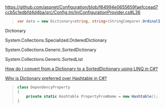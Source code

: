 https://github.com/aspnet/Configuration/blob/f64994e0655659faefccead7ccb5c1edbfd4d4ba/src/Config.Ini/IniConfigurationProvider.cs#L36

> ```csharp
> var data = new Dictionary<string, string>(StringComparer.OrdinalIgnoreCase);
> ```

Dictionary

System.Collections.Specialized.OrderedDictionary

System.Collections.Generic.SortedDictionary

System.Collections.Generic.SortedList

[How do I convert from a Dictionary to a SortedDictionary using LINQ in C#?](https://stackoverflow.com/questions/451717/how-do-i-convert-from-a-dictionary-to-a-sorteddictionary-using-linq-in-c)

[Why is Dictionary preferred over Hashtable in C#?](https://stackoverflow.com/questions/301371/why-is-dictionary-preferred-over-hashtable-in-c)

> ```csharp
> class DependencyProperty
> {
>     private static Hashtable PropertyFromName = new Hashtable();
> }
> ```
>
> 
